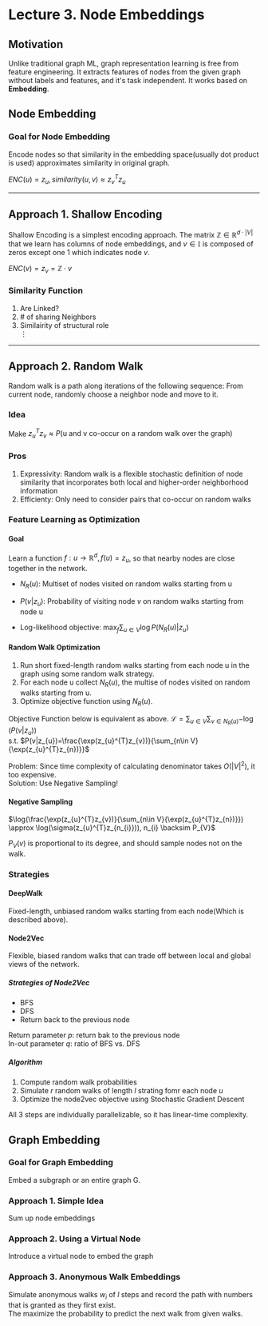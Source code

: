 # Lecture 3. Node Embeddings

## Motivation

Unlike traditional graph ML, graph representation learning is free from feature engineering.
It extracts features of nodes from the given graph without labels and features,
and it's task independent. It works based on **Embedding**.

## Node Embedding

### Goal for Node Embedding

Encode nodes so that similarity in the embedding space(usually dot product is used)
approximates similarity in original graph.  

$ENC(u)=z_{u}, similarity(u, v) \approx z_{v}^{T}z_{u}$

---

## Approach 1. Shallow Encoding

Shallow Encoding is a simplest encoding approach. The matrix
$\mathbb{Z} \in \mathbb{R}^{d\cdot |V|}$ that
we learn has columns of node embeddings,
and $v\in \mathbb{I}$
is composed of zeros except one 1 which indicates node $v$.  

$ENC(v)=z_{v}=\mathbb{Z} \cdot v$

### Similarity Function

1. Are Linked?
2. \# of sharing Neighbors
3. Similairity of structural role  
$\vdots$

---

## Approach 2. Random Walk

Random walk is a path along iterations of the following sequence:
From current node, randomly choose a neighbor node and move to it.

### Idea

Make $z_{u}^{T}z_{v} \approx P(\textrm{u and v
co-occur on a random walk over the graph})$

### Pros

1. Expressivity: Random walk is a flexible stochastic definition of node similarity
that incorporates both local and higher-order neighborhood information
2. Efficienty: Only need to consider pairs that co-occur on random walks

### Feature Learning as Optimization

#### Goal

Learn a function $f: u\rightarrow \mathbb{R}^{d}, f(u)=z_{u}$,
so that nearby nodes are close together in the network.

+ $N_{R}(u)$: Multiset of nodes visited on random walks starting from u
+ $P(v|z_{u})$:
Probability of visiting node $v$ on random walks starting from node u

+ Log-likelihood objective: $\max_{f}\sum_{u\in V}{\log P(N_{R}(u)|z_{u})}$

#### Random Walk Optimization

1. Run short fixed-length random walks starting from each node u in the graph
using some random walk strategy.
2. For each node u collect $N_{R}(u)$, the multise of nodes
visited on random walks starting from u.
3. Optimize objective function using $N_{R}(u)$.

Objective Function below is equivalent as above.
$\mathcal{L}=\sum_{u\in{V}}{\sum_{v\in{N_{R}(u)}}{-\log(P(v|z_{u}))}}$  
s.t. $P(v|z_{u})=\frac{\exp(z_{u}^{T}z_{v})}{\sum_{n\in V}{\exp(z_{u}^{T}z_{n})}}$

Problem: Since time complexity of calculating denominator takes $O(|V|^2)$,
it too expensive.  
Solution: Use Negative Sampling!

#### Negative Sampling

$\log(\frac{\exp(z_{u}^{T}z_{v})}{\sum_{n\in V}{\exp(z_{u}^{T}z_{n})}}) \approx
\log(\sigma(z_{u}^{T}z_{n_{i}})), n_{i} \backsim P_{V}$

$P_{V}(v)$ is proportional to its degree, and should sample nodes not on the walk.

### Strategies

#### DeepWalk

Fixed-length, unbiased random walks starting from each node(Which is described above).

#### Node2Vec

Flexible, biased random walks that can trade off between
local and global views of the network.

##### Strategies of Node2Vec

+ BFS
+ DFS
+ Return back to the previous node

Return parameter $p$: return bak to the previous node  
In-out parameter $q$: ratio of BFS vs. DFS

##### Algorithm

1) Compute random walk probabilities
2) Simulate $r$ random walks of length $l$ strating fomr each node $u$
3) Optimize the node2vec objective using Stochastic Gradient Descent

All 3 steps are individually parallelizable, so it has linear-time complexity.

## Graph Embedding

### Goal for Graph Embedding

Embed a subgraph or an entire graph G.

### Approach 1. Simple Idea

Sum up node embeddings

### Approach 2. Using a Virtual Node

Introduce a virtual node to embed the graph

### Approach 3. Anonymous Walk Embeddings

Simulate anonymous walks $w_{i}$ of $l$ steps and record the path with numbers
that is granted as they first exist.  
The maximize the probability to predict the next walk from given walks.
